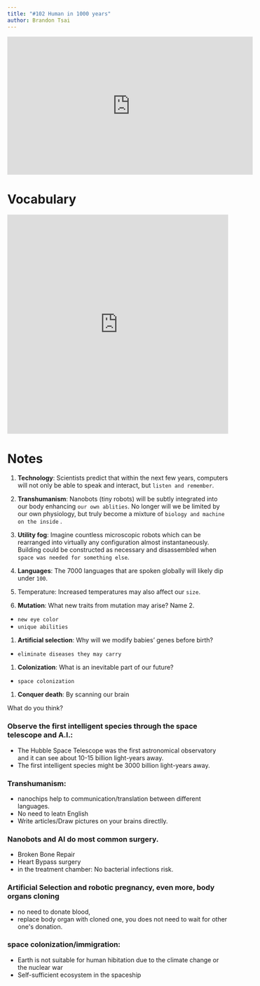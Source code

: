 ```yaml
---
title: "#102 Human in 1000 years"
author: Brandon Tsai
---
```



<iframe width="560" height="315" src="https://www.youtube.com/embed/Cs1uud8HiCQ" frameborder="0" allow="accelerometer; autoplay; clipboard-write; encrypted-media; gyroscope; picture-in-picture" allowfullscreen></iframe>


Vocabulary
========

<iframe src="https://quizlet.com/571868340/flashcards/embed?i=7u4xy&x=1jj1" height="500" width="100%" style="border:0"></iframe>

Notes
======

1. **Technology**: Scientists predict that within the next few years, computers will not only be able to speak and interact, but `listen and remember`.

1. **Transhumanism**: Nanobots (tiny robots) will be subtly integrated into our body enhancing `our own ablities`. 
No longer will we be limited by our own physiology, but truly become a mixture of `biology and machine on the inside` .

1. **Utility fog**: Imagine countless microscopic robots which can be rearranged into virtually any configuration almost instantaneously. Building could be constructed as necessary and disassembled when `space was needed for something else`. 

1. **Languages**: The 7000 languages that are spoken globally will likely dip under `100`. 

1. Temperature: Increased temperatures may also affect our `size`.

1. **Mutation**: What new traits from mutation may arise? Name 2.
  - `new eye color`
  - `unique abilities`

1. **Artificial selection**: Why will we modify babies’ genes before birth?
  - `eliminate diseases they may carry`

1. **Colonization**: What is an inevitable part of our future? 
  - `space colonization`

1. **Conquer death**: By scanning our brain


What do you think?

### Observe the first intelligent species through the space telescope and A.I.:
- The Hubble Space Telescope was the first astronomical observatory and it can see about 10-15 billion light-years away.
- The first intelligent species might be 3000 billion light-years away.

### Transhumanism:
- nanochips help to communication/translation between different languages.
- No need to leatn English
- Write articles/Draw pictures on your brains directlly.

### Nanobots and AI do most common surgery.
- Broken Bone Repair
- Heart Bypass surgery
- in the treatment chamber: No bacterial infections risk.
### Artificial Selection and robotic pregnancy, even more, body organs cloning
- no need to donate blood,
- replace body organ with cloned one, you does not need to wait for other one's donation.

### space colonization/immigration:
- Earth is not suitable for human hibitation due to the climate change or the nuclear war
- Self-sufficient ecosystem in the spaceship

